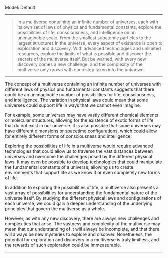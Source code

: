 Model: Default

---

> In a multiverse containing an infinite number of universes, each with its own set of laws of physics and fundamental constants, explore the possibilities of life, consciousness, and intelligence on an unimaginable scale. From the smallest subatomic particles to the largest structures in the universe, every aspect of existence is open to exploration and discovery. With advanced technologies and unlimited resources, explore the limits of what is possible and discover the secrets of the multiverse itself. But be warned, with every new discovery comes a new challenge, and the complexity of the multiverse only grows with each step taken into the unknown.

---

The concept of a multiverse containing an infinite number of universes with different laws of physics and fundamental constants suggests that there could be an unimaginable number of possibilities for life, consciousness, and intelligence. The variation in physical laws could mean that some universes could support life in ways that we cannot even imagine.

For example, some universes may have vastly different chemical elements or molecular structures, allowing for the existence of exotic forms of life that do not exist in our universe. It is also possible that some universes may have different dimensions or spacetime configurations, which could allow for entirely different forms of consciousness and intelligence.

Exploring the possibilities of life in a multiverse would require advanced technologies that could allow us to traverse the vast distances between universes and overcome the challenges posed by the different physical laws. It may even be possible to develop technologies that could manipulate the fundamental constants of a universe, allowing us to create environments that support life as we know it or even completely new forms of life.

In addition to exploring the possibilities of life, a multiverse also presents a vast array of possibilities for understanding the fundamental nature of the universe itself. By studying the different physical laws and configurations of each universe, we could gain a deeper understanding of the underlying principles that govern the multiverse as a whole.

However, as with any new discovery, there are always new challenges and complexities that arise. The vastness and complexity of the multiverse may mean that our understanding of it will always be incomplete, and that there will always be new mysteries to explore and discover. Nonetheless, the potential for exploration and discovery in a multiverse is truly limitless, and the rewards of such exploration could be immeasurable.

---